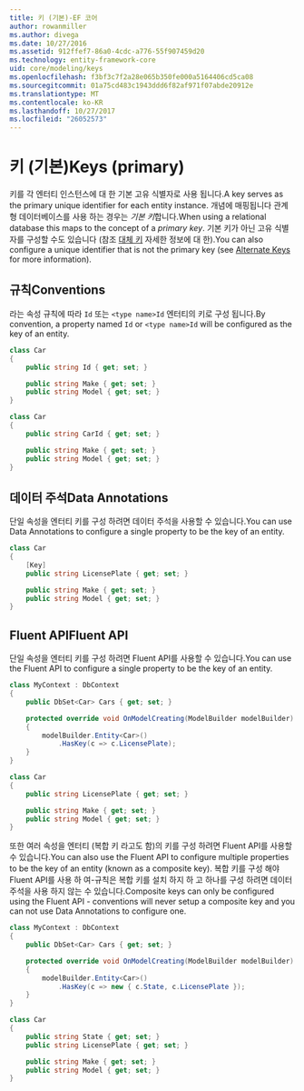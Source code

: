 ```yaml
---
title: 키 (기본)-EF 코어
author: rowanmiller
ms.author: divega
ms.date: 10/27/2016
ms.assetid: 912ffef7-86a0-4cdc-a776-55f907459d20
ms.technology: entity-framework-core
uid: core/modeling/keys
ms.openlocfilehash: f3bf3c7f2a28e065b350fe000a5164406cd5ca08
ms.sourcegitcommit: 01a75cd483c1943ddd6f82af971f07abde20912e
ms.translationtype: MT
ms.contentlocale: ko-KR
ms.lasthandoff: 10/27/2017
ms.locfileid: "26052573"
---
```

# <a name="keys-primary"></a><span data-ttu-id="2640c-102">키 (기본)</span><span class="sxs-lookup"><span data-stu-id="2640c-102">Keys (primary)</span></span>

<span data-ttu-id="2640c-103">키를 각 엔터티 인스턴스에 대 한 기본 고유 식별자로 사용 됩니다.</span><span class="sxs-lookup"><span data-stu-id="2640c-103">A key serves as the primary unique identifier for each entity instance.</span></span> <span data-ttu-id="2640c-104">개념에 매핑됩니다 관계형 데이터베이스를 사용 하는 경우는 *기본 키*합니다.</span><span class="sxs-lookup"><span data-stu-id="2640c-104">When using a relational database this maps to the concept of a *primary key*.</span></span> <span data-ttu-id="2640c-105">기본 키가 아닌 고유 식별자를 구성할 수도 있습니다 (참조 [대체 키](alternate-keys.md) 자세한 정보에 대 한).</span><span class="sxs-lookup"><span data-stu-id="2640c-105">You can also configure a unique identifier that is not the primary key (see [Alternate Keys](alternate-keys.md) for more information).</span></span>

## <a name="conventions"></a><span data-ttu-id="2640c-106">규칙</span><span class="sxs-lookup"><span data-stu-id="2640c-106">Conventions</span></span>

<span data-ttu-id="2640c-107">라는 속성 규칙에 따라 `Id` 또는 `<type name>Id` 엔터티의 키로 구성 됩니다.</span><span class="sxs-lookup"><span data-stu-id="2640c-107">By convention, a property named `Id` or `<type name>Id` will be configured as the key of an entity.</span></span>

<!-- [!code-csharp[Main](samples/core/Modeling/Conventions/Samples/KeyId.cs?highlight=3)] -->
``` csharp
class Car
{
    public string Id { get; set; }

    public string Make { get; set; }
    public string Model { get; set; }
}
```

<!-- [!code-csharp[Main](samples/core/Modeling/Conventions/Samples/KeyTypeNameId.cs?highlight=3)] -->
``` csharp
class Car
{
    public string CarId { get; set; }

    public string Make { get; set; }
    public string Model { get; set; }
}
```

## <a name="data-annotations"></a><span data-ttu-id="2640c-108">데이터 주석</span><span class="sxs-lookup"><span data-stu-id="2640c-108">Data Annotations</span></span>

<span data-ttu-id="2640c-109">단일 속성을 엔터티 키를 구성 하려면 데이터 주석을 사용할 수 있습니다.</span><span class="sxs-lookup"><span data-stu-id="2640c-109">You can use Data Annotations to configure a single property to be the key of an entity.</span></span>

<!-- [!code-csharp[Main](samples/core/Modeling/DataAnnotations/Samples/KeySingle.cs?highlight=3,4)] -->
``` csharp
class Car
{
    [Key]
    public string LicensePlate { get; set; }

    public string Make { get; set; }
    public string Model { get; set; }
}
```

## <a name="fluent-api"></a><span data-ttu-id="2640c-110">Fluent API</span><span class="sxs-lookup"><span data-stu-id="2640c-110">Fluent API</span></span>

<span data-ttu-id="2640c-111">단일 속성을 엔터티 키를 구성 하려면 Fluent API를 사용할 수 있습니다.</span><span class="sxs-lookup"><span data-stu-id="2640c-111">You can use the Fluent API to configure a single property to be the key of an entity.</span></span>

<!-- [!code-csharp[Main](samples/core/Modeling/FluentAPI/Samples/KeySingle.cs?highlight=7,8)] -->
``` csharp
class MyContext : DbContext
{
    public DbSet<Car> Cars { get; set; }

    protected override void OnModelCreating(ModelBuilder modelBuilder)
    {
        modelBuilder.Entity<Car>()
            .HasKey(c => c.LicensePlate);
    }
}

class Car
{
    public string LicensePlate { get; set; }

    public string Make { get; set; }
    public string Model { get; set; }
}
```

<span data-ttu-id="2640c-112">또한 여러 속성을 엔터티 (복합 키 라고도 함)의 키를 구성 하려면 Fluent API를 사용할 수 있습니다.</span><span class="sxs-lookup"><span data-stu-id="2640c-112">You can also use the Fluent API to configure multiple properties to be the key of an entity (known as a composite key).</span></span> <span data-ttu-id="2640c-113">복합 키를 구성 해야 Fluent API를 사용 하 여-규칙은 복합 키를 설치 하지 하 고 하나를 구성 하려면 데이터 주석을 사용 하지 않는 수 있습니다.</span><span class="sxs-lookup"><span data-stu-id="2640c-113">Composite keys can only be configured using the Fluent API - conventions will never setup a composite key and you can not use Data Annotations to configure one.</span></span>

<!-- [!code-csharp[Main](samples/core/Modeling/FluentAPI/Samples/KeyComposite.cs?highlight=7,8)] -->
``` csharp
class MyContext : DbContext
{
    public DbSet<Car> Cars { get; set; }

    protected override void OnModelCreating(ModelBuilder modelBuilder)
    {
        modelBuilder.Entity<Car>()
            .HasKey(c => new { c.State, c.LicensePlate });
    }
}

class Car
{
    public string State { get; set; }
    public string LicensePlate { get; set; }

    public string Make { get; set; }
    public string Model { get; set; }
}
```
